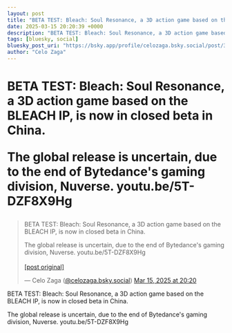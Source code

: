 ```yaml
---
layout: post
title: "BETA TEST: Bleach: Soul Resonance, a 3D action game based on the BLEACH IP, is now in closed beta in China.  The global release is uncertain, due to the end of Bytedance's gaming division, Nuverse. youtu.be/5T-DZF8X9Hg"
date: 2025-03-15 20:20:39 +0000
description: "BETA TEST: Bleach: Soul Resonance, a 3D action game based on the BLEACH IP, is now in closed beta in China.  The global release is uncertain, due to the..."
tags: [bluesky, social]
bluesky_post_uri: "https://bsky.app/profile/celozaga.bsky.social/post/3lkgx6srg222b"
author: "Celo Zaga"
---
```


<h1 class="bluesky-post-title">BETA TEST: Bleach: Soul Resonance, a 3D action game based on the BLEACH IP, is now in closed beta in China.

The global release is uncertain, due to the end of Bytedance's gaming division, Nuverse. youtu.be/5T-DZF8X9Hg</h1>


<blockquote class="bluesky-embed" data-bluesky-uri="at://did:plc:lmh6rennptq77inaztnovw4b/app.bsky.feed.post/3lkgx6srg222b" data-bluesky-embed-color-mode="system">
<p lang="">BETA TEST: Bleach: Soul Resonance, a 3D action game based on the BLEACH IP, is now in closed beta in China.

The global release is uncertain, due to the end of Bytedance's gaming division, Nuverse. youtu.be/5T-DZF8X9Hg<br><br><a href="https://bsky.app/profile/celozaga.bsky.social/post/3lkgx6srg222b">[post original]</a></p>
&mdash; Celo Zaga (<a href="https://bsky.app/profile/did:plc:lmh6rennptq77inaztnovw4b">@celozaga.bsky.social</a>) <a href="https://bsky.app/profile/celozaga.bsky.social/post/3lkgx6srg222b">Mar 15, 2025 at 20:20</a>
</blockquote>
<script async src="https://embed.bsky.app/static/embed.js" charset="utf-8"></script>


<p class="bluesky-post-description">BETA TEST: Bleach: Soul Resonance, a 3D action game based on the BLEACH IP, is now in closed beta in China.

The global release is uncertain, due to the end of Bytedance's gaming division, Nuverse. youtu.be/5T-DZF8X9Hg</p>
